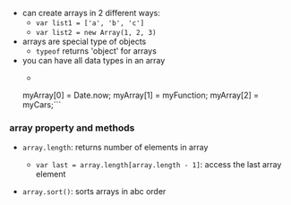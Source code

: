 - can create arrays in 2 different ways:
    - `var list1 = ['a', 'b', 'c']`
    - `var list2 = new Array(1, 2, 3)`
- arrays are special type of objects
    - `typeof` returns 'object' for arrays
- you can have all data types in an array
    - ```
    myArray[0] = Date.now;
    myArray[1] = myFunction;
    myArray[2] = myCars;```

### array property and methods
- `array.length`: returns number of elements in array
    - `var last = array.length[array.length - 1]`: access the last array element
    
- `array.sort()`: sorts arrays in abc order